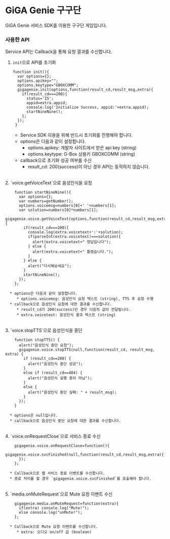 # GiGA Genie 구구단
GiGA Genie 서비스 SDK를 이용한 구구단 게임입니다.

### 사용한 API

Service API는 Callback을 통해 요청 결과를 수신합니다.

 1. `init`으로 API를 초기화


        function init(){
          var options={};
          options.apikey="";
          options.keytype="GBOXCOMM";
          gigagenie.init(options,function(result_cd,result_msg,extra){
            if(result_cd===200){
              status='IS';
              appid=extra.appid;
              console.log('Initialize Success, appid:'+extra.appid);
              startNineNine();
            };
          });
         }

	   * Service SDK 이용을 위해 반드시 초기화를 진행해야 합니다.
	   * options은 다음과 같이 설정합니다.
	     * options.apikey: 개발자 사이트에서 받은 api key (string)
	     * options.keytype: G-Box 상용키 GBOXCOMM (string)
	   * callback으로 초기화 성공 여부를 수신
	     * result_cd: 200(success)이 아닌 경우 API는 동작하지 않습니다.    


<br />
 2. `voice.getVoiceText`으로 음성인식을 요청

        function startNineNine(){
          var options={};
          var numbers=getNumber();
          options.voicemsg=numbers[0]+' '+numbers[1];
          var solution=numbers[0]*numbers[1];
          gigagenie.voice.getVoiceText(options,function(result_cd,result_msg,extra){
            if(result_cd===200){
              console.log(extra.voicetext+':'+solution);
              if(parseInt(extra.voicetext)===solution){
                alert(extra.voicetext+" 정답입니다");
              } else {
                alert(extra.voicetext+" 틀렸습니다.");
              }
            } else {
              alert("다시해보세요");
            }
            startNineNine();
          });
        };

	  * options은 다음과 같이 설정합니다.
	     * options.voicemsg: 음성인식 요청 텍스트 (string), TTS 후 요청 수행
	  * callback으로 음성인식 요청에 대한 결과를 수신합니다.
	     * result_cd가 200(success)인 경우 다음의 값이 전달됩니다.
	     * extra.voicetext: 음성인식 결과 텍스트 (string)


<br />
 3. `voice.stopTTS`으로 음성인식을 중단

        function stopTTS() {
          alert("음성인식 중단 요청");
          gigagenie.voice.stopTTS(null,function(result_cd, result_msg, extra) {
            if (result_cd==200) {
              alert("음성인식 중단 성공");
            }
            else if (result_cd==404) {
              alert("음성인식 실행 중이 아님");
            }
            else {
              alert("음성인식 중단 실패: " + result_msg);
            }
          });
        }

	  * options은 null입니다.
	  * callback으로 음성인식 중단 요청에 대한 결과를 수신합니다.


<br />
 4. `voice.onRequestClose`으로 서비스 종료 수신

        gigagenie.voice.onRequestClose=function(){
		  gigagenie.voice.svcFinished(null,function(result_cd,result_msg,extra){
		  });
        };

	  * Callback으로 웹 서비스 종료 이벤트를 수신합니다.
	  * 종료 처리를 할 경우 `gigagenie.voice.svcFinished`를 호출해야 합니다.

<br />
 5. `media.onMuteRequest`으로 Mute 요청 이벤트 수신

        gigagenie.media.onMuteRequest=function(extra){
          if(extra) console.log("Mute!");
          else console.log("unMute!");
		};

	  * Callback으로 Mute 요청 이벤트를 수신합니다.
	     * extra: 오디오 on/off 값 (boolean)

